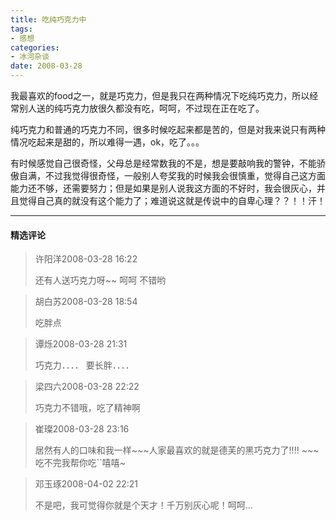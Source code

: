 ```yaml
---
title: 吃纯巧克力中
tags:
- 感想
categories:
- 冰河杂谈
date: 2008-03-28
---
```


我最喜欢的food之一，就是巧克力，但是我只在两种情况下吃纯巧克力，所以经常别人送的纯巧克力放很久都没有吃，呵呵，不过现在正在吃了。

纯巧克力和普通的巧克力不同，很多时候吃起来都是苦的，但是对我来说只有两种情况吃起来是甜的，所以难得一遇，ok，吃了。。。

有时候感觉自己很奇怪，父母总是经常数我的不是，想是要敲响我的警钟，不能骄傲自满，不过我觉得很奇怪，一般别人夸奖我的时候我会很慎重，觉得自己这方面能力还不够，还需要努力；但是如果是别人说我这方面的不好时，我会很灰心，并且觉得自己真的就没有这个能力了；难道说这就是传说中的自卑心理？？！！汗！


---
#### 精选评论

> 许阳洋2008-03-28 16:22
>
> 还有人送巧克力呀~~ 呵呵 不错哟

> 胡白苏2008-03-28 18:54
>
> 吃胖点

> 谭烁2008-03-28 21:31
>
> 巧克力．．．．
> 要长胖．．．．

> 梁四六2008-03-28 22:22
>
> 巧克力不错哦，吃了精神啊

> 崔璨2008-03-28 23:16
>
> 居然有人的口味和我一样\~\~\~人家最喜欢的就是德芙的黑巧克力了!!!! \~\~\~吃不完我帮你吃``嘻嘻~

> 邓玉琢2008-04-02 22:21
>
> 不是吧，我可觉得你就是个天才！千万别灰心呢！呵呵...

